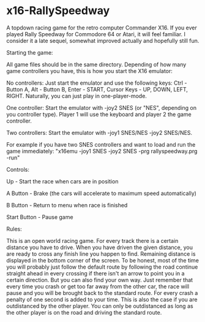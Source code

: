 # x16-RallySpeedway
A topdown racing game for the retro computer Commander X16. If you ever played Rally Speedway for Commodore 64 or Atari, it will feel familiar. I consider it a late sequel, somewhat improved actually and hopefully still fun. 

Starting the game:

All game files should be in the same directory. Depending of how many game controllers you have, this is how you start the X16 emulator:

No controllers:
Just start the emulator and use the following keys: Ctrl - Button A, Alt - Button B, Enter - START, Cursor Keys - UP, DOWN, LEFT, RIGHT. Naturally, you can just play in one-player-mode.

One controller:
Start the emulator with -joy2 SNES (or "NES", depending on you controller type). Player 1 will use the keyboard and player 2 the game controller.

Two controllers:
Start the emulator with -joy1 SNES/NES -joy2 SNES/NES.

For example if you have two SNES controllers and want to load and run the game immediately: "x16emu -joy1 SNES -joy2 SNES -prg rallyspeedway.prg -run" 

Controls:

Up - Start the race when cars are in position

A Button - Brake (the cars will accelerate to maximum speed automatically) 

B Button - Return to menu when race is finished

Start Button - Pause game 

Rules:

This is an open world racing game. For every track there is a certain distance you have to drive. When you have driven the given distance, you are ready to cross any finish line you happen to find. Remaining distance is displayed in the bottom corner of the screen. To be honest, most of the time you will probably just follow the default route by following the road continue straight ahead in every crossing if there isn't an arrow to point you in a certain direction. But you can also find your own way. Just remember that every time you crash or get too far away from the other car, the race will pause and you will be brought back to the standard route. For every crash a penalty of one second is added to your time. This is also the case if you are outdistanced by the other player. You can only be outdistanced as long as the other player is on the road and driving the standard route.


